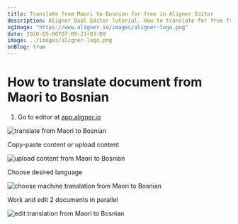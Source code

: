 ```yaml
---
title: Translate from Maori to Bosnian for free in Aligner Editor
description: Aligner Dual Editor Tutorial. How to translate for free from Maori to Bosnian. Aligner is multilingual document management platform. 
ogImage: "https://www.aligner.io/images/aligner-logo.png"
date: 2020-05-06T07:09:21+03:00
image: ../images/aligner-logo.png
onBlog: true
---
```


# How to translate document from Maori to Bosnian

1. Go to editor at [app.aligner.io](https://app.aligner.io "Aligner App web page")

![translate from Maori to Bosnian](../aligner-blank-editor.png "translate from Maori to Bosnian")

Copy-paste content or upload content

![upload content from Maori to Bosnian](../aligner-uploaded-document.png "upload content from Maori to Bosnian")

Choose desired language

![choose machine translation from Maori to Bosnian](../aligner-language-dropdown.png "choose machine translation from Maori to Bosnian")

Work and edit 2 documents in parallel

![edit translation from Maori to Bosnian](../aligner-double-sitded-editor.png "edit translation from Maori to Bosnian")

